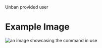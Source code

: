 Unban provided user

# Example Image

![an image showcasing the command in use](/static/images/commands/moderation/crazy%20diamond.png)